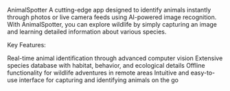 AnimalSpotter
A cutting-edge app designed to identify animals instantly through photos or live camera feeds using AI-powered image recognition. With AnimalSpotter, you can explore wildlife by simply capturing an image and learning detailed information about various species.

Key Features:

Real-time animal identification through advanced computer vision
Extensive species database with habitat, behavior, and ecological details
Offline functionality for wildlife adventures in remote areas
Intuitive and easy-to-use interface for capturing and identifying animals on the go

